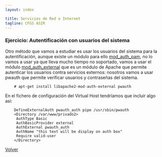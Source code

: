 ```yaml
---
layout: index

title: Servicios de Red e Internet
tagline: CFGS ASIR
---
```

### Ejercicio: Autentificación con usuarios del sistema

Otro método que vamos a estudiar es usar los usuarios del sistema para la autentificación, aunque existe un módulo para ello [mod_auth_pam](http://pam.sourceforge.net/mod_auth_pam/), no lo vamos a usar ya que lleva mucho tiempo no soportado, vamos a usar el módulo [mod_auth_external](http://code.google.com/p/mod-auth-external/) que es un módulo de Apache que permite autenticar los usuarios contra servicios externos: nosotros vamos a usar pwauth que permite verificar usuarios y contraseñas del sistema.

        # apt-get install libapache2-mod-auth-external pwauth

 En el fichero de configuración del Virtual Host tendríamos que incluir algo así:

        DefineExternalAuth pwauth_auth pipe /usr/sbin/pwauth
        <Directory /var/www/privado2>
         AuthType Basic
         AuthBasicProvider external
         AuthExternal pwauth_auth
         AuthName "this text will be display on auth box"
         Require valid-user
        </Directory>

[Volver](index)
